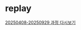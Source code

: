 # replay

[20250408-20250929 과정 다시보기](https://bit.ly/42dLeL1)

<!-- [20240723-20250210 과정 다시보기](https://bit.ly/3LU7jGP) -->

<!-- [20240130-20240808 과정 다시보기](https://bit.ly/4f9bQTo) -->

<!-- [20230725-20240202 과정 다시보기](https://bit.ly/44UUZin) -->
